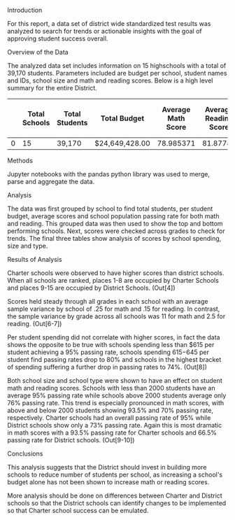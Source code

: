 Introduction

For this report, a data set of district wide standardized test results was analyzed to search for trends or actionable insights with the goal of approving student success overall.

Overview of the Data

The analyzed data set includes information on 15 highschools with a total of 39,170 students. Parameters included are budget per school, student names and IDs, school size and math and reading scores. Below is a high level summary for the entire District.

|   | Total Schools | Total Students | Total Budget   | Average Math Score | Average Reading Score | % Passing Math | % Passing Reading | % Overall Passing Rate |
|---|---------------|----------------|----------------|--------------------|-----------------------|----------------|-------------------|------------------------|
| 0 | 15            | 39,170         | $24,649,428.00 | 78.985371          | 81.87784              | 74.98%         | 85.81%            | 80.43%                 |

Methods

Jupyter notebooks with the pandas python library was used to merge, parse and aggregate the data.

Analysis

The data was first grouped by school to find total students, per student budget, average scores and school population passing rate for both math and reading. This grouped data was then used to show the top and bottom performing schools. 
Next, scores were checked across grades to check for trends.
The final three tables show analysis of scores by school spending, size and type.

Results of Analysis

Charter schools were observed to have higher scores than district schools. When all schools are ranked, places 1-8 are occupied by Charter Schools and places 9-15 are occupied by District Schools. (Out[4])

Scores held steady through all grades in each school with an average sample variance by school of .25 for math and .15 for reading. In contrast, the sample variance by grade across all schools was 11 for math and 2.5 for reading. (Out[6-7])

Per student spending did not correlate with higher scores, in fact the data shows the opposite to be true with schools spending less than $615 per student achieving a 95% passing rate, schools spending $615-$645 per student find passing rates drop to 80% and schools in the highest bracket of spending suffering a further drop in passing rates to 74%. (Out[8])

Both school size and school type were shown to have an effect on student math and reading scores. Schools with less than 2000 students have an average 95% passing rate while schools above 2000 students average only 76% passing rate. This trend is especially pronounced in math scores, with above and below 2000 students showing 93.5% and 70% passing rate, respectively. Charter schools had an overall passing rate of 95% while District schools show only a 73% passing rate. Again this is most dramatic in math scores with a 93.5% passing rate for Charter schools and 66.5% passing rate for District schools. (Out[9-10])

Conclusions

This analysis suggests that the District should invest in building more schools to reduce number of students per school, as increasing a school's budget alone has not been shown to increase math or reading scores.

More analysis should be done on differences between Charter and District schools so that the District schools can identify changes to be implemented so that Charter school success can be emulated.
